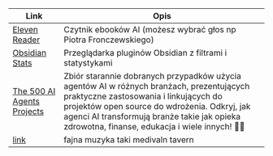 | Link                                                                                    | Opis                                                                                                                                                                                                                                                                               |
| --------------------------------------------------------------------------------------- | ---------------------------------------------------------------------------------------------------------------------------------------------------------------------------------------------------------------------------------------------------------------------------------- |
| [Eleven Reader](https://elevenreader.io/)                                               | Czytnik ebooków AI (możesz wybrać głos np Piotra Fronczewskiego)                                                                                                                                                                                                                   |
| [Obsidian Stats](https://www.obsidianstats.com/new "https://www.obsidianstats.com/new") | Przeglądarka pluginów Obsidian z filtrami i statystykami                                                                                                                                                                                                                           |
| [The 500 AI Agents Projects](https://github.com/ashishpatel26/500-AI-Agents-Projects)   | Zbiór starannie dobranych przypadków użycia agentów AI w różnych branżach, prezentujących praktyczne zastosowania i linkujących do projektów open source do wdrożenia. Odkryj, jak agenci AI transformują branże takie jak opieka zdrowotna, finanse, edukacja i wiele innych! 🤖✨ |
| [link](https://www.youtube.com/watch?v=mC4GQTy5sqk) | fajna muzyka   taki medivaln tavern |